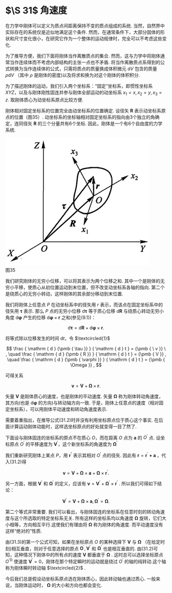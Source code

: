 # $\S 31$ 角速度

在力学中刚体可以定义为质点间距离保持不变的质点组成的系统. 当然，自然界中实际存在的系统仅是近似地满足这个条件. 然而，在通常条件下，大部分固体的形状和尺寸变化很小，在研究它作为一个整体的运动规律时，完全可以不考虑这些变化.

为了推导方便，我们下面将刚体当作离散质点的集合. 然而，这与力学中将刚体通常当作连续体而不考虑内部结构的主张一点也不矛盾. 将当作离散质点系得到的公式转换为当作连续体的公式，只需将质点的质量换成体积微元 $\mathrm{d}V$ 包含的质量 $\rho \mathrm{d} V$ （其中 $\rho$ 是刚体的密度)以及将求和换为对这个刚体的体积积分.

为了描述刚体的运动，我们引入两个坐标系：“固定”坐标系，即惯性坐标系 $X Y Z$，以及与刚体刚性固连并参与刚体全部运动的动坐标系 $x _ { 1 } = x , x _ { 2 } = y , x _ { 3 } = z$. 取刚体质心为动坐标系原点比较方便.

刚体相对固定坐标系的位置完全由动坐标系的位置确定. 设径矢 ${\pmb R}$ 表示动坐标系原点的位置（图35）. 动坐标系的坐标轴相对固定坐标系的指向由3个独立的角确定，连同径矢 ${\pmb R}$ 的三个分量共有6个坐标. 因此，刚体是一个有6个自由度的力学系统.

![](images/2c2e7c83302d6c7dbe28a420d36dd4dfa84d4c25b8292fa5580bf3aba54c000d.jpg)  
图35

我们研究刚体的无穷小位移，可以将其表示为两个位移之和. 其中一个是刚体的无穷小平移，使质心从初位置运动到末位置，但不改变动坐标系各轴的指向. 第二个是绕质心的无穷小转动，这样刚体的其余部分移动到末位置.

我们将刚体上任意点 $P$ 在动坐标系中的径矢用 $r$ 表示，而该点在固定坐标系中的径矢用 ${\pmb { \tau }}$ 表示. 那么 $P$ 点的无穷小位移 $\mathrm {d} {\pmb \tau}$ 等于质心位移 $\mathrm {d} {\pmb { R }}$ 与绕质心转动无穷小角度 $\mathrm {d} {\pmb { \varphi }}$ 产生的位移 $\mathrm {d} {\pmb{\varphi}} \times {\pmb{r}}$ 之和(参见(9.1))：

$$
\mathrm { d } {\pmb { \tau }} = \mathrm { d } {\pmb { R }} + \mathrm { d } {\pmb { \varphi }} \times {\pmb { r }} .
$$

将等式除以位移发生的时间 $\mathrm { d } t$，令 $\textcircled{1}$

$$
\frac { \mathrm { d } {\pmb { \tau }} } { \mathrm { d } t } = {\pmb { \ v }} \ , \quad \frac { \mathrm { d } {\pmb { R }} } { \mathrm { d } t } = {\pmb { V }} , \quad \frac { \mathrm { d } {\pmb { \varphi }} } { \mathrm { d } t } = {\pmb { \Omega }} ,
$$

可得关系

$$
{ \pmb v } = { \pmb V } + { \pmb \Omega } \times { \pmb r } .
$$

矢量 $\mathbf { V }$ 是刚体质心的速度，也是刚体的平动速度. 矢量 $\pmb { \Omega }$ 称为刚体转动角速度，其方向(也是 $\mathrm { d } \pmb { \varphi }$ 的方向)与转动轴方向一致. 于是，刚体上任意点的速度（相对固定坐标系），可以用刚体平动速度和转动角速度表示.

需要着重指出，在推导公式(31.2)时并没有利用坐标原点位于质心这个事实. 在后面计算运动刚体动能时，这样选坐标原点的好处就变得一目了然了.

下面设与刚体固连的坐标系的原点不在质心 $O$，而在距离 $O$ 点为 $\pmb { a }$ 的 $O ^ { \prime }$ 点. 设坐标原点 $O ^ { \prime }$ 的平移速度为 $\mathbf { V } ^ { \prime }$，这个新坐标系的角速度为 $\pmb { \Omega } ^ { \prime }$

我们重新研究刚体上某点 $P$，用 $\boldsymbol { r ^ { \prime } }$ 表示其相对 $O ^ { \prime }$ 点的径矢. 因此有 $\boldsymbol { r } = \boldsymbol { r } ^ { \prime }$ $\textbf { + a }$，代入(31.2)得

$$
{ \pmb v } = { \pmb V } + { \pmb \Omega } \times { \pmb a } + { \pmb \Omega } \times { \pmb r } ^ { \prime } .
$$

另一方面，根据 $\mathbf { V } ^ { \prime }$ 和 $\pmb { \Omega } ^ { \prime }$ 的定义，应该有 $\pmb { v } = \pmb { V } ^ { \prime } + \pmb { \Omega } ^ { \prime } \times \pmb { r } ^ { \prime }$ . 所以我们可得如下结论：

$$
\pmb { V } ^ { \prime } = \pmb { V } + \pmb { \Omega } \times \pmb { a } , \pmb { \Omega } ^ { \prime } = \pmb { \Omega } .
$$

第二个等式非常重要. 我们可以看出，与刚体固连的坐标系在任意时刻的转动角速度与这个所选取的特定坐标系无关. 所有这样的坐标系均以角速度 $\pmb { \Omega }$ 旋转，它们大小相等，方向相互平行.这使我们有理由将 $\pmb { \Omega }$ 称为刚体的角速度. 而平动速度没有这样“绝对的”性质.

由(31.3)的第一个公式可知，如果在坐标原点 $O$ 的某种选择下 $\mathbf { V }$ 与 $\pmb { \Omega }$ （在给定时刻)相互垂直，则对于任意选择的原点 $\boldsymbol { O } ^ { \prime } , \boldsymbol { V } ^ { \prime }$ 和 $\pmb { \Omega } ^ { \prime }$ 也是相互垂直的. 由(31.2)可知，这种情况下刚体中的所有点的速度 $\pmb { V }$ 都垂直于 $\pmb { \Omega }$ . 这时总可以选择坐标原点 $O ^ { \prime \mathbb { O } }$ 使速度 $\mathbf { V } ^ { \prime } = 0$，刚体在那个特定瞬时的运动就是绕过 $O ^ { \prime }$ 的轴的纯转动.这个轴称为刚体瞬时转动轴 $\textcircled{2}$ .

今后我们总是假设动坐标系原点选在刚体质心，因此转动轴也通过质心. 一般来说，当刚体运动时， $\pmb { \Omega }$ 的大小和方向也都会变化.
